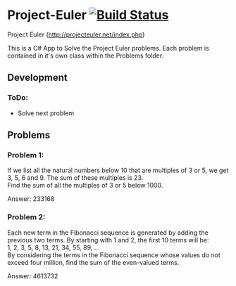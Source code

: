 # Project-Euler [![Build Status](https://dev.azure.com/marcelrienks/Project-Euler/_apis/build/status/marcelrienks.Project-Euler?branchName=master)](https://dev.azure.com/marcelrienks/Project-Euler/_build/latest?definitionId=5&branchName=master)
Project Euler (http://projecteuler.net/index.php)

This is a C# App to Solve the Project Euler problems.
Each problem is contained in it's own class within the Problems folder.

## Development ##

### ToDo: ###
* Solve next problem

## Problems ##

### Problem 1: ###
If we list all the natural numbers below 10 that are multiples of 3 or 5, we get 3, 5, 6 and 9. The sum of these multiples is 23.  
Find the sum of all the multiples of 3 or 5 below 1000.

Answer:
233168

### Problem 2: ###
Each new term in the Fibonacci sequence is generated by adding the previous two terms. By starting with 1 and 2, the first 10 terms will be:  
1, 2, 3, 5, 8, 13, 21, 34, 55, 89, ...  
By considering the terms in the Fibonacci sequence whose values do not exceed four million, find the sum of the even-valued terms.

Answer:
4613732
